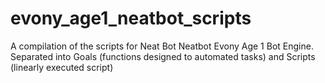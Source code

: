 # evony_age1_neatbot_scripts
A compilation of the scripts for Neat Bot Neatbot Evony Age 1 Bot Engine. Separated into Goals (functions designed to automated tasks) and Scripts (linearly executed script) 
